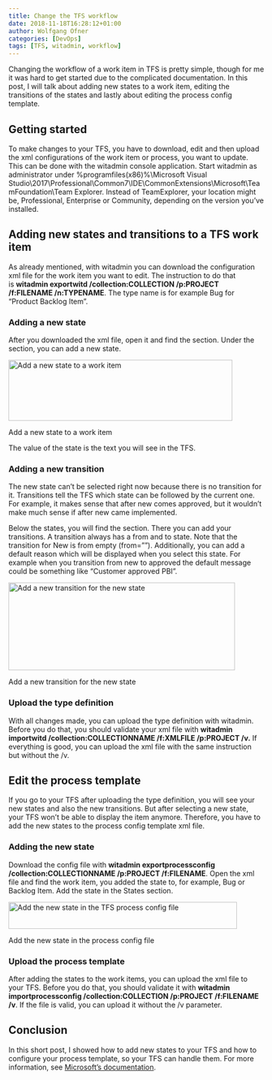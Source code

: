 ```yaml
---
title: Change the TFS workflow
date: 2018-11-18T16:28:12+01:00
author: Wolfgang Ofner
categories: [DevOps]
tags: [TFS, witadmin, workflow]
---
```

Changing the workflow of a work item in TFS is pretty simple, though for me it was hard to get started due to the complicated documentation. In this post, I will talk about adding new states to a work item, editing the transitions of the states and lastly about editing the process config template.

## Getting started

To make changes to your TFS, you have to download, edit and then upload the xml configurations of the work item or process, you want to update. This can be done with the witadmin console application. Start witadmin as administrator under %programfiles(x86)%\Microsoft Visual Studio\2017\Professional\Common7\IDE\CommonExtensions\Microsoft\TeamFoundation\Team Explorer. Instead of TeamExplorer, your location might be, Professional, Enterprise or Community, depending on the version you&#8217;ve installed.

## Adding new states and transitions to a TFS work item

As already mentioned, with witadmin you can download the configuration xml file for the work item you want to edit. The instruction to do that is **witadmin exportwitd /collection:COLLECTION /p:PROJECT /f:FILENAME /n:TYPENAME**. The type name is for example Bug for &#8220;Product Backlog Item&#8221;.

### Adding a new state

After you downloaded the xml file, open it and find the <Workflow> section. Under the <States> section, you can add a new state.

<div id="attachment_1504" style="width: 451px" class="wp-caption aligncenter">
  <a href="https://www.programmingwithwolfgang.com/wp-content/uploads/2018/11/Add-a-new-state-to-a-work-item.jpg"><img aria-describedby="caption-attachment-1504" loading="lazy" class="size-full wp-image-1504" src="https://www.programmingwithwolfgang.com/wp-content/uploads/2018/11/Add-a-new-state-to-a-work-item.jpg" alt="Add a new state to a work item" width="441" height="120" srcset="https://www.programmingwithwolfgang.com/wp-content/uploads/2018/11/Add-a-new-state-to-a-work-item.jpg 441w, https://www.programmingwithwolfgang.com/wp-content/uploads/2018/11/Add-a-new-state-to-a-work-item-300x82.jpg 300w" sizes="(max-width: 441px) 100vw, 441px" /></a>
  
  <p id="caption-attachment-1504" class="wp-caption-text">
    Add a new state to a work item
  </p>
</div>

The value of the state is the text you will see in the TFS.

### Adding a new transition

The new state can&#8217;t be selected right now because there is no transition for it. Transitions tell the TFS which state can be followed by the current one. For example, it makes sense that after new comes approved, but it wouldn&#8217;t make much sense if after new came implemented.

Below the states, you will find the <Transitions> section. There you can add your transitions. A transition always has a from and to state. Note that the transition for New is from empty (from=&#8221;&#8221;). Additionally, you can add a default reason which will be displayed when you select this state. For example when you transition from new to approved the default message could be something like &#8220;Customer approved PBI&#8221;.

<div id="attachment_1505" style="width: 456px" class="wp-caption aligncenter">
  <a href="https://www.programmingwithwolfgang.com/wp-content/uploads/2018/11/Add-a-new-transition-for-the-new-state.jpg"><img aria-describedby="caption-attachment-1505" loading="lazy" class="size-full wp-image-1505" src="https://www.programmingwithwolfgang.com/wp-content/uploads/2018/11/Add-a-new-transition-for-the-new-state.jpg" alt="Add a new transition for the new state" width="446" height="173" srcset="https://www.programmingwithwolfgang.com/wp-content/uploads/2018/11/Add-a-new-transition-for-the-new-state.jpg 446w, https://www.programmingwithwolfgang.com/wp-content/uploads/2018/11/Add-a-new-transition-for-the-new-state-300x116.jpg 300w" sizes="(max-width: 446px) 100vw, 446px" /></a>
  
  <p id="caption-attachment-1505" class="wp-caption-text">
    Add a new transition for the new state
  </p>
</div>

### Upload the type definition

With all changes made, you can upload the type definition with witadmin. Before you do that, you should validate your xml file with **witadmin importwitd /collection:COLLECTIONNAME /f:XMLFILE /p:PROJECT /v.** If everything is good, you can upload the xml file with the same instruction but without the /v.

## Edit the process template

If you go to your TFS after uploading the type definition, you will see your new states and also the new transitions. But after selecting a new state, your TFS won&#8217;t be able to display the item anymore. Therefore, you have to add the new states to the process config template xml file.

### Adding the new state

Download the config file with **witadmin exportprocessconfig /collection:COLLECTIONNAME /p:PROJECT /f:FILENAME**. Open the xml file and find the work item, you added the state to, for example, Bug or Backlog Item. Add the state in the States section.

<div id="attachment_1506" style="width: 460px" class="wp-caption aligncenter">
  <a href="https://www.programmingwithwolfgang.com/wp-content/uploads/2018/11/Add-the-new-state-in-the-process-config-file.jpg"><img aria-describedby="caption-attachment-1506" loading="lazy" class="wp-image-1506 size-full" src="https://www.programmingwithwolfgang.com/wp-content/uploads/2018/11/Add-the-new-state-in-the-process-config-file.jpg" alt="Add the new state in the TFS process config file" width="450" height="53" srcset="https://www.programmingwithwolfgang.com/wp-content/uploads/2018/11/Add-the-new-state-in-the-process-config-file.jpg 450w, https://www.programmingwithwolfgang.com/wp-content/uploads/2018/11/Add-the-new-state-in-the-process-config-file-300x35.jpg 300w" sizes="(max-width: 450px) 100vw, 450px" /></a>
  
  <p id="caption-attachment-1506" class="wp-caption-text">
    Add the new state in the process config file
  </p>
</div>

### Upload the process template

After adding the states to the work items, you can upload the xml file to your TFS. Before you do that, you should validate it with **witadmin importprocessconfig /collection:COLLECTION /p:PROJECT /f:FILENAME /v**. If the file is valid, you can upload it without the /v parameter.

## Conclusion

In this short post, I showed how to add new states to your TFS and how to configure your process template, so your TFS can handle them. For more information, see <a href="https://docs.microsoft.com/en-us/azure/devops/reference/xml/change-workflow-wit?view=vsts" target="_blank" rel="noopener">Microsoft&#8217;s documentation</a>.